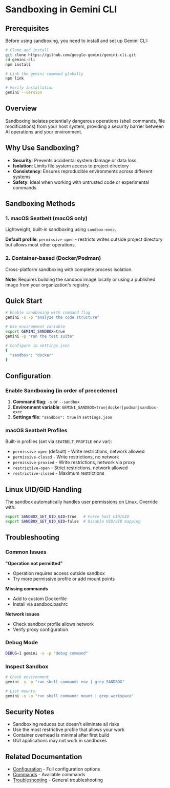 # Sandboxing in Gemini CLI

## Prerequisites

Before using sandboxing, you need to install and set up Gemini CLI:

```bash
# Clone and install
git clone https://github.com/google-gemini/gemini-cli.git
cd gemini-cli
npm install

# Link the gemini command globally
npm link

# Verify installation
gemini --version
```

## Overview

Sandboxing isolates potentially dangerous operations (shell commands, file modifications) from your host system, providing a security barrier between AI operations and your environment.

## Why Use Sandboxing?

- **Security**: Prevents accidental system damage or data loss
- **Isolation**: Limits file system access to project directory
- **Consistency**: Ensures reproducible environments across different systems
- **Safety**: Ideal when working with untrusted code or experimental commands

## Sandboxing Methods

### 1. macOS Seatbelt (macOS only)

Lightweight, built-in sandboxing using `sandbox-exec`.

**Default profile**: `permissive-open` - restricts writes outside project directory but allows most other operations.

### 2. Container-based (Docker/Podman)

Cross-platform sandboxing with complete process isolation.

**Note**: Requires building the sandbox image locally or using a published image from your organization's registry.

## Quick Start

```bash
# Enable sandboxing with command flag
gemini -s -p "analyze the code structure"

# Use environment variable
export GEMINI_SANDBOX=true
gemini -p "run the test suite"

# Configure in settings.json
{
  "sandbox": "docker"
}
```

## Configuration

### Enable Sandboxing (in order of precedence)

1. **Command flag**: `-s` or `--sandbox`
2. **Environment variable**: `GEMINI_SANDBOX=true|docker|podman|sandbox-exec`
3. **Settings file**: `"sandbox": true` in `settings.json`

### macOS Seatbelt Profiles

Built-in profiles (set via `SEATBELT_PROFILE` env var):

- `permissive-open` (default) - Write restrictions, network allowed
- `permissive-closed` - Write restrictions, no network
- `permissive-proxied` - Write restrictions, network via proxy
- `restrictive-open` - Strict restrictions, network allowed
- `restrictive-closed` - Maximum restrictions

## Linux UID/GID Handling

The sandbox automatically handles user permissions on Linux. Override with:

```bash
export SANDBOX_SET_UID_GID=true   # Force host UID/GID
export SANDBOX_SET_UID_GID=false  # Disable UID/GID mapping
```

## Troubleshooting

### Common Issues

**"Operation not permitted"**

- Operation requires access outside sandbox
- Try more permissive profile or add mount points

**Missing commands**

- Add to custom Dockerfile
- Install via sandbox.bashrc

**Network issues**

- Check sandbox profile allows network
- Verify proxy configuration

### Debug Mode

```bash
DEBUG=1 gemini -s -p "debug command"
```

### Inspect Sandbox

```bash
# Check environment
gemini -s -p "run shell command: env | grep SANDBOX"

# List mounts
gemini -s -p "run shell command: mount | grep workspace"
```

## Security Notes

- Sandboxing reduces but doesn't eliminate all risks
- Use the most restrictive profile that allows your work
- Container overhead is minimal after first build
- GUI applications may not work in sandboxes

## Related Documentation

- [Configuration](./cli/configuration.md) - Full configuration options
- [Commands](./cli/commands.md) - Available commands
- [Troubleshooting](./troubleshooting.md) - General troubleshooting

